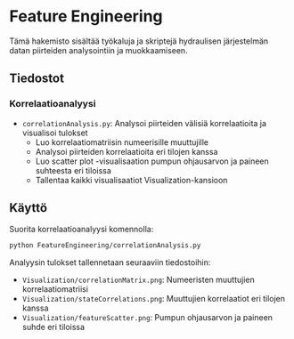 # Feature Engineering

Tämä hakemisto sisältää työkaluja ja skriptejä hydraulisen järjestelmän datan piirteiden analysointiin ja muokkaamiseen.

## Tiedostot

### Korrelaatioanalyysi
- `correlationAnalysis.py`: Analysoi piirteiden välisiä korrelaatioita ja visualisoi tulokset
  - Luo korrelaatiomatriisin numeerisille muuttujille
  - Analysoi piirteiden korrelaatioita eri tilojen kanssa
  - Luo scatter plot -visualisaation pumpun ohjausarvon ja paineen suhteesta eri tiloissa
  - Tallentaa kaikki visualisaatiot Visualization-kansioon

## Käyttö

Suorita korrelaatioanalyysi komennolla:

```bash
python FeatureEngineering/correlationAnalysis.py
```

Analyysin tulokset tallennetaan seuraaviin tiedostoihin:
- `Visualization/correlationMatrix.png`: Numeeristen muuttujien korrelaatiomatriisi
- `Visualization/stateCorrelations.png`: Muuttujien korrelaatiot eri tilojen kanssa
- `Visualization/featureScatter.png`: Pumpun ohjausarvon ja paineen suhde eri tiloissa

